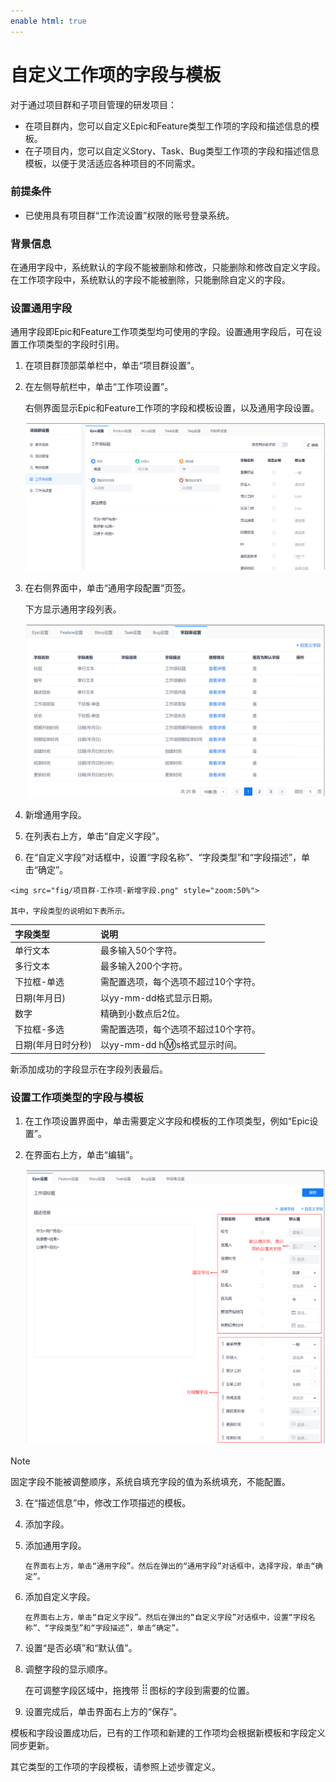 ```yaml
---
enable html: true
---
```

# 自定义工作项的字段与模板

对于通过项目群和子项目管理的研发项目：
* 在项目群内，您可以自定义Epic和Feature类型工作项的字段和描述信息的模板。
* 在子项目内，您可以自定义Story、Task、Bug类型工作项的字段和描述信息模板，以便于灵活适应各种项目的不同需求。

### 前提条件
* 已使用具有项目群“工作流设置”权限的账号登录系统。

### 背景信息
在通用字段中，系统默认的字段不能被删除和修改，只能删除和修改自定义字段。在工作项字段中，系统默认的字段不能被删除，只能删除自定义的字段。

### 设置通用字段
通用字段即Epic和Feature工作项类型均可使用的字段。设置通用字段后，可在设置工作项类型的字段时引用。
1. 在项目群顶部菜单栏中，单击“项目群设置”。
2. 在左侧导航栏中，单击“工作项设置”。
     
     右侧界面显示Epic和Feature工作项的字段和模板设置，以及通用字段设置。
     
     <img src="fig/项目群-工作项-字段.png" style="zoom:50%">
     
3. 在右侧界面中，单击“通用字段配置”页签。
     
     下方显示通用字段列表。
     
     <img src="fig/项目群-工作项-通用字段.png" style="zoom:50%">

4. 新增通用字段。
     
  1. 在列表右上方，单击“自定义字段”。
  2. 在“自定义字段”对话框中，设置“字段名称”、“字段类型”和“字段描述”，单击“确定”。
    
    <img src="fig/项目群-工作项-新增字段.png" style="zoom:50%">
    
    其中，字段类型的说明如下表所示。
    
|字段类型|说明|
|:--------- |:-------- |
|单行文本|最多输入50个字符。|
|多行文本|最多输入200个字符。|
|下拉框-单选|需配置选项，每个选项不超过10个字符。|
|日期(年月日)|以yy-mm-dd格式显示日期。|
|数字|精确到小数点后2位。|
|下拉框-多选|需配置选项，每个选项不超过10个字符。|
|日期(年月日时分秒)|以yy-mm-dd h:m:s格式显示时间。|

新添加成功的字段显示在字段列表最后。

### 设置工作项类型的字段与模板
1. 在工作项设置界面中，单击需要定义字段和模板的工作项类型，例如“Epic设置”。
2. 在界面右上方，单击“编辑”。
    
    <img src="fig/工作项-模板与字段.png" style="zoom:50%">
> [!NOTE]
> 固定字段不能被调整顺序，系统自填充字段的值为系统填充，不能配置。

3. 在“描述信息”中，修改工作项描述的模板。
4. 添加字段。
  1. 添加通用字段。
         
         在界面右上方，单击“通用字段”。然后在弹出的“通用字段”对话框中，选择字段，单击“确定”。
         
  2. 添加自定义字段。
         
         在界面右上方，单击“自定义字段”。然后在弹出的“自定义字段”对话框中，设置“字段名称”、“字段类型”和“字段描述”，单击“确定”。

5. 设置“是否必填”和“默认值”。
     
6. 调整字段的显示顺序。
     
     在可调整字段区域中，拖拽带![](fig/move.png)图标的字段到需要的位置。
     
7. 设置完成后，单击界面右上方的“保存”。

模板和字段设置成功后，已有的工作项和新建的工作项均会根据新模板和字段定义同步更新。

其它类型的工作项的字段模板，请参照上述步骤定义。